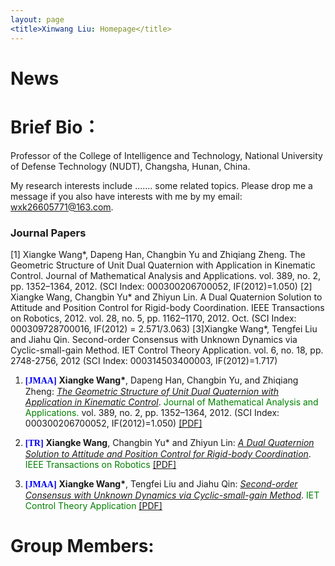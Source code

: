 ```yaml
---
layout: page
<title>Xinwang Liu: Homepage</title>
---
```

# News

# Brief Bio：

Professor of the College of Intelligence and Technology, National University of Defense Technology (NUDT), Changsha, Hunan, China.

My research interests include ....... some related topics. Please drop me a message if you also have interests with me by my email: <u>wxk26605771@163.com</u>.


### Journal Papers

[1] Xiangke Wang*, Dapeng Han, Changbin Yu and Zhiqiang Zheng. The Geometric Structure of Unit Dual Quaternion with Application in Kinematic Control. Journal of Mathematical Analysis and Applications. vol. 389, no. 2, pp. 1352–1364, 2012. (SCI Index: 000300206700052, IF(2012)=1.050) 
[2] Xiangke Wang, Changbin Yu* and Zhiyun Lin. A Dual Quaternion Solution to Attitude and Position Control for Rigid-body Coordination. IEEE Transactions on Robotics, 2012. vol. 28, no. 5, pp. 1162–1170, 2012. Oct. (SCI Index: 000309728700016, IF(2012) = 2.571/3.063) 
[3]Xiangke Wang*, Tengfei Liu and Jiahu Qin. Second-order Consensus with Unknown Dynamics via Cyclic-small-gain Method. IET Control Theory Application. vol. 6, no. 18, pp. 2748-2756, 2012 (SCI Index: 000314503400003, IF(2012)=1.717) 

<ol> 
<p style="margin-top: 8px;"><li><font face="verdana" color="blue"><b>[JMAA]</b></font> <b>Xiangke Wang*</b>, Dapeng Han, Changbin Yu, and Zhiqiang Zheng: <i><u> The Geometric Structure of Unit Dual Quaternion with Application in Kinematic Control</u></i>. <font color="green">Journal of Mathematical Analysis and Applications.</font> vol. 389, no. 2, pp. 1352–1364, 2012. (SCI Index: 000300206700052, IF(2012)=1.050)  <a href = "https://github.com/xkwang2000/xkwang2000.github.io/blob/gh-pages/papers/2012-The%20geometric%20structure%20of%20unit%20dual%20quaternion%20with%20applicationin%20kinematic%20control.pdf">[PDF]</a></li></p>

<p style="margin-top: 8px;"><li><font face="verdana" color="blue"><b>[TR]</b></font> <b>Xiangke Wang</b>, Changbin Yu* and Zhiyun Lin: <i><u> A Dual Quaternion Solution to Attitude and Position Control for Rigid-body Coordination</u></i>. <font color="green">IEEE Transactions on Robotics</font> <a href = "https:">[PDF]</a></li></p>

<p style="margin-top: 8px;"><li><font face="verdana" color="blue"><b>[JMAA]</b></font> <b>Xiangke Wang*</b>, Tengfei Liu and Jiahu Qin: <i><u> Second-order Consensus with Unknown Dynamics via Cyclic-small-gain Method</u></i>. <font color="green">IET Control Theory Application</font> <a href = "https:">[PDF]</a></li></p>

</ol>




# Group Members:


